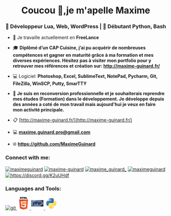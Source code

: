 <h1 align="center">Coucou 👋,je m'apelle Maxime</h1>
<h3 align="center">💫 Développeur Lua, Web, WordPress | 💭 Débutant Python, Bash</h3>

- 🔭 Je travaille actuellement en **FreeLance**

- 🎓 **Diplômé d’un CAP Cuisine, j’ai pu acquérir de nombreuses compétences et gagner en maturité grâce à ma formation et mes diverses expériences. Hésitez pas à visiter mon portfolio pour y retrouver mes références et création sur: http://maxime-guinard.fr/**

- 💻 Logiciel: **Photoshop, Excel, SublimeText, NotePad, Pycharm, Git, FileZilla, WinSCP, Putty, SmarTTY**

- 📝 **Je suis en reconversion professionnelle et je souhaiterais reprendre mes études (Formation) dans le développement. Je développe depuis des années a coté de mon travail mais aujourd'hui je veux en faire mon activité principale.**

- 📋 [http://maxime-guinard.fr/](http://maxime-guinard.fr/)

- 💻 **maxime.guinard.pro@gmail.com**

- 🌐 **https://github.com/MaximeGuinard**

<h3 align="left">Connect with me:</h3>
<p align="left">
<a href="https://dev.to/maximeguinard" target="blank"><img align="center" src="https://cdn.jsdelivr.net/npm/simple-icons@3.0.1/icons/dev-dot-to.svg" alt="maximeguinard" height="30" width="40" /></a>
<a href="https://linkedin.com/in/maxime-guinard" target="blank"><img align="center" src="https://raw.githubusercontent.com/rahuldkjain/github-profile-readme-generator/master/src/images/icons/Social/linked-in-alt.svg" alt="maxime-guinard" height="30" width="40" /></a>
<a href="https://instagram.com/maxime_guinard_" target="blank"><img align="center" src="https://raw.githubusercontent.com/rahuldkjain/github-profile-readme-generator/master/src/images/icons/Social/instagram.svg" alt="maxime_guinard_" height="30" width="40" /></a>
<a href="https://www.behance.net/maximeguinard" target="blank"><img align="center" src="https://raw.githubusercontent.com/rahuldkjain/github-profile-readme-generator/master/src/images/icons/Social/behance.svg" alt="maximeguinard" height="30" width="40" /></a>
<a href="https://discord.gg/https://discord.gg/K2uUHdf" target="blank"><img align="center" src="https://raw.githubusercontent.com/rahuldkjain/github-profile-readme-generator/master/src/images/icons/Social/discord.svg" alt="https://discord.gg/K2uUHdf" height="30" width="40" /></a>
</p>

<h3 align="left">Languages and Tools:</h3>
<p align="left"> <a href="https://git-scm.com/" target="_blank"> <img src="https://www.vectorlogo.zone/logos/git-scm/git-scm-icon.svg" alt="git" width="40" height="40"/> </a> <a href="https://www.w3.org/html/" target="_blank"> <img src="https://raw.githubusercontent.com/devicons/devicon/master/icons/html5/html5-original-wordmark.svg" alt="html5" width="40" height="40"/> </a> <a href="https://www.php.net" target="_blank"> <img src="https://raw.githubusercontent.com/devicons/devicon/master/icons/php/php-original.svg" alt="php" width="40" height="40"/> </a> <a href="https://www.python.org" target="_blank"> <img src="https://raw.githubusercontent.com/devicons/devicon/master/icons/python/python-original.svg" alt="python" width="40" height="40"/> </a> </p>

